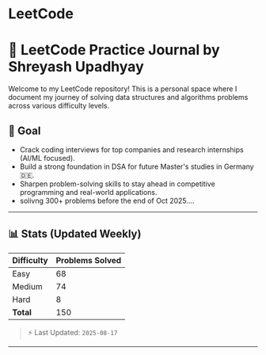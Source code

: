 # LeetCode
# 🧠 LeetCode Practice Journal by Shreyash Upadhyay

Welcome to my LeetCode repository! This is a personal space where I document my journey of solving data structures and algorithms problems across various difficulty levels.

## 🎯 Goal

- Crack coding interviews for top companies and research internships (AI/ML focused).
- Build a strong foundation in DSA for future Master's studies in Germany 🇩🇪.
- Sharpen problem-solving skills to stay ahead in competitive programming and real-world applications.
- solivng 300+ problems before the end of Oct 2025....
-----------------------------------------------------------------------------------------------------------------------------------------------------------------------------------------------------------------------

## 📊 Stats (Updated Weekly)

| Difficulty | Problems Solved |
|------------|------------------|
| Easy       | 68              |
| Medium     | 74              |
| Hard       | 8               |
| **Total**  | 150             |

> ⚡ Last Updated: `2025-08-17`

-----------


